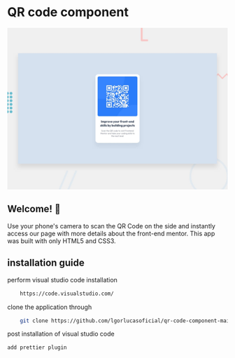 # QR code component

![Design preview for the QR code component coding challenge](./preview.jpg)

## Welcome! 👋

Use your phone's camera to scan the QR Code on the side and instantly access our page with more details about the front-end mentor. This app was built with only HTML5 and CSS3.

## installation guide

perform visual studio code installation

```bash
    https://code.visualstudio.com/
```
clone the application through

```bash
    git clone https://github.com/lgorlucasoficial/qr-code-component-main.git
```

post installation of visual studio code

```bash
add prettier plugin
```
